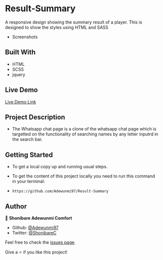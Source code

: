 # Result-Summary
 A responsive design showing the summary result of a player. This is designed to show the styles using HTML and SASS

* Screenshots




## Built With

* HTML
* SCSS
* jquery


## Live Demo

[Live Demo Link](https://raw.githack.com/Adewunmi97/Result-Summary/main/index.html)


## Project Description

* The Whatsapp chat page is a clone of the whatsapp chat page which is targetted on the functionality of searching names by any letter inputrd in the search bar.

## Getting Started

* To get a local copy up and running usual steps.

* To get the content of this project locally you need to run this command in your terminal:

- `https://github.com/Adewunmi97/Result-Summary`


## Author
👤 **Shonibare Adewunmi Comfort**

- Github: [@Adewunmi97](https://github.com/Adewunmi97)
- Twitter: [@ShonibareC](https://twitter.com/ShonibareC)

Feel free to check the [issues page](../../issues/).

Give a ⭐️ if you like this project!

